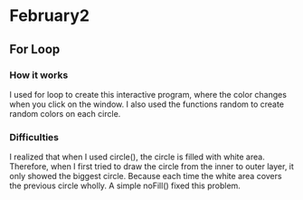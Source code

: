 # February2

## For Loop

### How it works
I used for loop to create this interactive program, where the color changes when you click on the window. I also used the functions random to create random colors on each circle. 

### Difficulties
I realized that when I used circle(), the circle is filled with white area. Therefore, when I first tried to draw the circle from the inner to outer layer, it only showed the biggest circle. Because each time the white area covers the previous circle wholly. A simple noFill() fixed this problem. 

